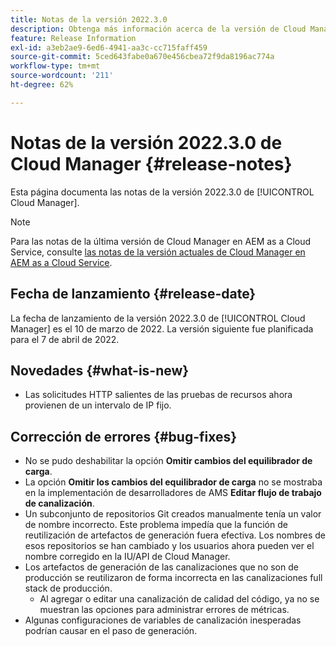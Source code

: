 ```yaml
---
title: Notas de la versión 2022.3.0
description: Obtenga más información acerca de la versión de Cloud Manager 2022.3.0.
feature: Release Information
exl-id: a3eb2ae9-6ed6-4941-aa3c-cc715faff459
source-git-commit: 5ced643fabe0a670e456cbea72f9da8196ac774a
workflow-type: tm+mt
source-wordcount: '211'
ht-degree: 62%

---
```


# Notas de la versión 2022.3.0 de Cloud Manager {#release-notes}

Esta página documenta las notas de la versión 2022.3.0 de [!UICONTROL Cloud Manager].

>[!NOTE]
>
>Para las notas de la última versión de Cloud Manager en AEM as a Cloud Service, consulte [las notas de la versión actuales de Cloud Manager en AEM as a Cloud Service](https://experienceleague.adobe.com/es/docs/experience-manager-cloud-service/content/release-notes/cloud-manager/current).

## Fecha de lanzamiento {#release-date}

La fecha de lanzamiento de la versión 2022.3.0 de [!UICONTROL Cloud Manager] es el 10 de marzo de 2022. La versión siguiente fue planificada para el 7 de abril de 2022.

## Novedades {#what-is-new}

* Las solicitudes HTTP salientes de las pruebas de recursos ahora provienen de un intervalo de IP fijo.


## Corrección de errores {#bug-fixes}

* No se pudo deshabilitar la opción **Omitir cambios del equilibrador de carga**.
* La opción **Omitir los cambios del equilibrador de carga** no se mostraba en la implementación de desarrolladores de AMS **Editar flujo de trabajo de canalización**.
* Un subconjunto de repositorios Git creados manualmente tenía un valor de nombre incorrecto. Este problema impedía que la función de reutilización de artefactos de generación fuera efectiva. Los nombres de esos repositorios se han cambiado y los usuarios ahora pueden ver el nombre corregido en la IU/API de Cloud Manager.
* Los artefactos de generación de las canalizaciones que no son de producción se reutilizaron de forma incorrecta en las canalizaciones full stack de producción.
   * Al agregar o editar una canalización de calidad del código, ya no se muestran las opciones para administrar errores de métricas.
* Algunas configuraciones de variables de canalización inesperadas podrían causar en el paso de generación.
